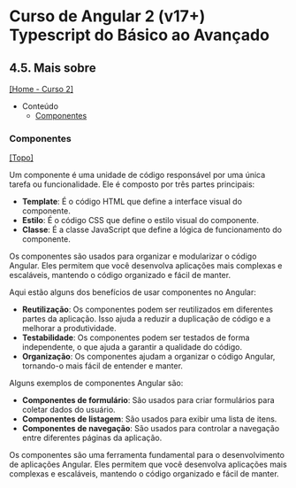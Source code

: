 # Curso de Angular 2 (v17+) Typescript do Básico ao Avançado

## 4.5. Mais sobre
[[Home - Curso 2]](../../README.md#curso-2)<br />

- Conteúdo
  - [Componentes](#componentes)

### Componentes
[[Topo]](#)<br />

Um componente é uma unidade de código responsável por uma única tarefa ou funcionalidade. Ele é composto por três partes principais:
- **Template**: É o código HTML que define a interface visual do componente.
- **Estilo**: É o código CSS que define o estilo visual do componente.
- **Classe**: É a classe JavaScript que define a lógica de funcionamento do componente.

Os componentes são usados para organizar e modularizar o código Angular. Eles permitem que você desenvolva aplicações mais complexas e escaláveis, mantendo o código organizado e fácil de manter.

Aqui estão alguns dos benefícios de usar componentes no Angular:
- **Reutilização**: Os componentes podem ser reutilizados em diferentes partes da aplicação. Isso ajuda a reduzir a duplicação de código e a melhorar a produtividade.
- **Testabilidade**: Os componentes podem ser testados de forma independente, o que ajuda a garantir a qualidade do código.
- **Organização**: Os componentes ajudam a organizar o código Angular, tornando-o mais fácil de entender e manter.

Alguns exemplos de componentes Angular são:
- **Componentes de formulário**: São usados para criar formulários para coletar dados do usuário.
- **Componentes de listagem**: São usados para exibir uma lista de itens.
- **Componentes de navegação**: São usados para controlar a navegação entre diferentes páginas da aplicação.

Os componentes são uma ferramenta fundamental para o desenvolvimento de aplicações Angular. Eles permitem que você desenvolva aplicações mais complexas e escaláveis, mantendo o código organizado e fácil de manter.
